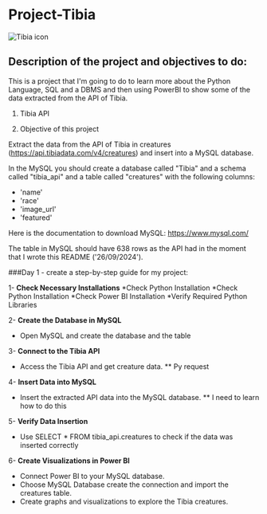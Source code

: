 # Project-Tibia

![Tibia icon](https://www.tibiawiki.com.br/images/7/76/Tibia_icon.png)


## Description of the project and objectives to do:

This is a project that I'm going to do to learn more about the Python Language, SQL and a DBMS and then using PowerBI to show some of the data extracted from the API of Tibia.

1. Tibia API

2. Objective of this project

Extract the data from the API of Tibia in creatures (https://api.tibiadata.com/v4/creatures) and insert into a MySQL database.

In the MySQL you should create a database called "Tibia" and a schema called "tibia_api" and a table called "creatures" with the following columns:

- 'name'
- 'race'
- 'image_url'
- 'featured'

Here is the documentation to download MySQL: https://www.mysql.com/

The table in MySQL should have 638 rows as the API had in the moment that I wrote this README ('26/09/2024'). 

###Day 1 - create a step-by-step guide for my project:

1- **Check Necessary Installations**
*Check Python Installation
*Check Python Installation
*Check Power BI Installation
*Verify Required Python Libraries

2- **Create the Database in MySQL**
*  Open MySQL and create the database and the table
  
3- **Connect to the Tibia API**
* Access the Tibia API and get creature data. ** Py request

4- **Insert Data into MySQL**
* Insert the extracted API data into the MySQL database. ** I need to learn how to do this

5- **Verify Data Insertion**
* Use SELECT * FROM tibia_api.creatures to check if the data was inserted correctly

6- **Create Visualizations in Power BI**
* Connect Power BI to your MySQL database.
* Choose MySQL Database create the connection and import the creatures table.
* Create graphs and visualizations to explore the Tibia creatures.
